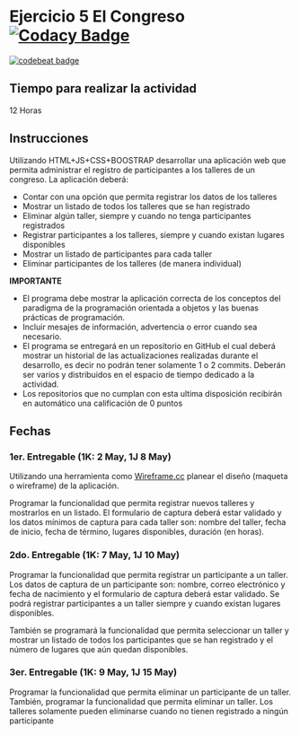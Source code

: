  # Ejercicio 5 El Congreso [![Codacy Badge](https://api.codacy.com/project/badge/Grade/3eae863db7aa4f65a8dfe50072fb4eb8)](https://www.codacy.com/app/DanyHerz42/05-app-congreso-DanyHerz42?utm_source=github.com&amp;utm_medium=referral&amp;utm_content=POO-2019-2K/05-app-congreso-DanyHerz42&amp;utm_campaign=Badge_Grade)
 
 [![codebeat badge](https://codebeat.co/badges/4dcd50e5-a939-491b-b33b-d82b0c3664eb)](https://codebeat.co/projects/github-com-poo-2019-2k-05-app-congreso-danyherz42-master)

## Tiempo para realizar la actividad

12 Horas

## Instrucciones

Utilizando HTML+JS+CSS+BOOSTRAP desarrollar una aplicación web que permita administrar el registro de participantes a los talleres de un congreso. La aplicación deberá:

- Contar con una opción que permita registrar los datos de los talleres
- Mostrar un listado de todos los talleres que se han registrado
- Eliminar algún taller, siempre y cuando no tenga participantes registrados
- Registrar participantes a los talleres, siempre y cuando existan lugares disponibles
- Mostrar un listado de participantes para cada taller
- Eliminar participantes de los talleres (de manera individual)

**IMPORTANTE**

- El programa debe mostrar la aplicación correcta de los conceptos del paradigma de la programación orientada a objetos y las buenas prácticas de programación.
- Incluir mesajes de información, advertencia o error cuando sea necesario.
- El programa se entregará en un repositorio en GitHub el cual deberá mostrar un historial de las actualizaciones realizadas durante el desarrollo, es decir no podrán tener solamente 1 o 2 commits. Deberán ser varios y distribuidos en el espacio de tiempo dedicado a la actividad.
- Los repositorios que no cumplan con esta ultima disposición recibirán en automático una calificación de 0 puntos

## Fechas

### 1er. Entregable (1K: 2 May, 1J 8 May)

Utilizando una herramienta como [Wireframe.cc](https://wireframe.cc/) planear el diseño (maqueta o wireframe) de la aplicación.

Programar la funcionalidad que permita registrar nuevos talleres y mostrarlos en un listado. El formulario de captura deberá estar validado y los datos mínimos de captura para cada taller son: nombre del taller, fecha de inicio, fecha de término, lugares disponibles, duración (en horas).

### 2do. Entregable (1K: 7 May, 1J 10 May)

Programar la funcionalidad que permita registrar un participante a un taller. Los datos de captura de un participante son: nombre, correo electrónico y fecha de nacimiento y el formulario de captura deberá estar validado. Se podrá registrar participantes a un taller siempre y cuando existan lugares disponibles.

También se programará la funcionalidad que permita seleccionar un taller y mostrar un listado de todos los participantes que se han registrado y el número de lugares que aún quedan disponibles.

### 3er. Entregable (1K: 9 May, 1J 15 May)

Programar la funcionalidad que permita eliminar un participante de un taller. También, programar la funcionalidad que permita eliminar un taller. Los talleres solamente pueden eliminarse cuando no tienen registrado a ningún participante
